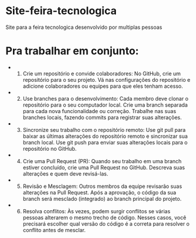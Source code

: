 # Site-feira-tecnologica
Site para a feira tecnologica desenvolvido por multiplas pessoas


# Pra trabalhar em conjunto:
- 1. Crie um repositório e convide colaboradores:
No GitHub, crie um repositório para o seu projeto. 
Vá nas configurações do repositório e adicione colaboradores ou equipes para que eles tenham acesso. 
- 2. Use branches para o desenvolvimento:
Cada membro deve clonar o repositório para o seu computador local. 
Crie uma branch separada para cada nova funcionalidade ou correção. 
Trabalhe nas suas branches locais, fazendo commits para registrar suas alterações. 
- 3. Sincronize seu trabalho com o repositório remoto: 
Use git pull para baixar as últimas alterações do repositório remoto e sincronizar sua branch local.
Use git push para enviar suas alterações locais para o repositório no GitHub.
- 4. Crie uma Pull Request (PR): 
Quando seu trabalho em uma branch estiver concluído, crie uma Pull Request no GitHub.
Descreva suas alterações e quem deve revisá-las.
- 5. Revisão e Mesclagem:
Outros membros da equipe revisarão suas alterações na Pull Request. 
Após a aprovação, o código da sua branch será mesclado (integrado) ao branch principal do projeto. 
- 6. Resolva conflitos: 
Às vezes, podem surgir conflitos se várias pessoas alterarem o mesmo trecho de código.
Nesses casos, você precisará escolher qual versão do código é a correta para resolver o conflito antes de mesclar.
